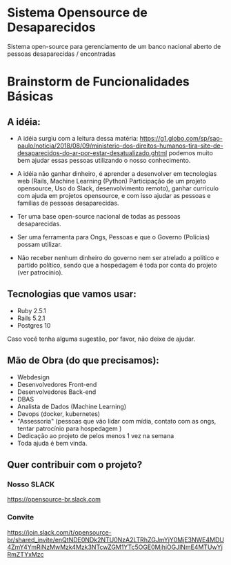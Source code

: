 # Sistema Opensource de Desaparecidos

Sistema open-source para gerenciamento de um banco nacional aberto de pessoas desaparecidas / encontradas

# Brainstorm de Funcionalidades Básicas

## A idéia:

- A idéia surgiu com a leitura dessa matéria: https://g1.globo.com/sp/sao-paulo/noticia/2018/08/09/ministerio-dos-direitos-humanos-tira-site-de-desaparecidos-do-ar-por-estar-desatualizado.ghtml podemos muito bem ajudar essas pessoas utilizando o nosso conhecimento.

- A idéia não ganhar dinheiro, é aprender a desenvolver em tecnologias web (Rails, Machine Learning (Python) Participação de um projeto opensource, Uso do Slack, desenvolvimento remoto), ganhar currículo com ajuda em projetos opensource, e com isso ajudar as pessoas e famílias de pessoas desaparecidas.

- Ter uma base open-source nacional de todas as pessoas desaparecidas.

- Ser uma ferramenta para Ongs, Pessoas e que o Governo (Polícias) possam utilizar.

- Não receber nenhum dinheiro do governo nem ser atrelado a político e partido
político, sendo que a hospedagem é toda por conta do projeto (ver patrocínio).

## Tecnologias que vamos usar:

- Ruby 2.5.1
- Rails 5.2.1
- Postgres 10

 Caso você tenha alguma sugestão, por favor, não deixe de ajudar.

## Mão de Obra (do que precisamos):

- Webdesign
- Desenvolvedores Front-end
- Desenvolvedores Back-end
- DBAS
- Analista de Dados (Machine Learning)
- Devops (docker, kubernetes)
- "Assessoria" (pessoas que vão lidar com mídia, contato com as ongs, tentar patrocínio para hospedagem )
- Dedicação ao projeto de pelos menos 1 vez na semana
- Toda ajuda é bem vinda.

## Quer contribuir com o projeto?

### Nosso SLACK
https://opensource-br.slack.com

### Convite
https://join.slack.com/t/opensource-br/shared_invite/enQtNDE0NDk2NTU0NzA2LTRhZGJmYjY0MjE3NWE4MDU4ZmY4YmRiNzMwMzk4Mzk3NTcwZGM1YTc5OGE0MjhiOGJlNmE4MTUwYjRmZTYxMzc
